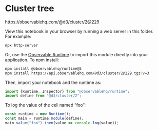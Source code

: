 # Cluster tree

https://observablehq.com/@d3/cluster/2@229

View this notebook in your browser by running a web server in this folder. For
example:

~~~sh
npx http-server
~~~

Or, use the [Observable Runtime](https://github.com/observablehq/runtime) to
import this module directly into your application. To npm install:

~~~sh
npm install @observablehq/runtime@5
npm install https://api.observablehq.com/@d3/cluster/2@229.tgz?v=3
~~~

Then, import your notebook and the runtime as:

~~~js
import {Runtime, Inspector} from "@observablehq/runtime";
import define from "@d3/cluster/2";
~~~

To log the value of the cell named “foo”:

~~~js
const runtime = new Runtime();
const main = runtime.module(define);
main.value("foo").then(value => console.log(value));
~~~
